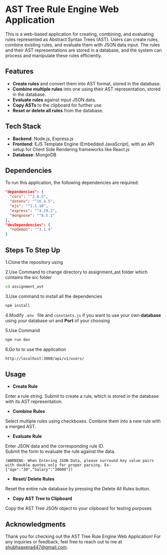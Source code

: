 # AST Tree Rule Engine Web Application

This is a web-based application for creating, combining, and evaluating rules represented as Abstract Syntax Trees (AST). Users can create rules, combine existing rules, and evaluate them with JSON data input. The rules and their AST representations are stored in a database, and the system can process and manipulate these rules efficiently.

## Features
- **Create rules** and convert them into AST format, stored in the database.
- **Combine multiple rules** into one using their AST representation, stored in the database.
- **Evaluate rules** against input JSON data.
- **Copy ASTs** to the clipboard for further use.
- **Reset or delete all rules** from the database.

## Tech Stack
- **Backend**: Node.js, Express.js
- **Frontend**: EJS Template Engine (Embedded JavaScript), with an API setup for Client Side Rendering frameworks like React.js
- **Database**: MongoDB

## Dependencies
To run this application, the following dependencies are required:
```json
"dependencies": {
  "cors": "^2.8.5",
  "dotenv": "^16.4.5",
  "ejs": "^3.1.10",
  "express": "^4.19.2",
  "mongoose": "^8.5.1"
},
"devDependencies": {
  "nodemon": "^3.1.4"
}
```

## Steps To Step Up

1.Clone the repository using

2.Use Command to change directory to assignment_ast folder which contains the src folder
```sh
cd assignment_ast
```

3.Use command to install all the dependencies
```sh 
npm install
```

4.Modify ```.env ``` file and ```constants.js``` if you want to use your own **database** using your database uri and **Port** of your choosing

5.Use Command
```sh 
npm run dev
```

6.Go to to use the application
```sh 
http://localhost:3000/api/v1/users/
```

## Usage

- **Create Rule**

Enter a rule string.
Submit to create a rule, which is stored in the database with its AST representation.

- **Combine Rules**

Select multiple rules using checkboxes.
Combine them into a new rule with a merged AST.

- **Evaluate Rule**

Enter JSON data and the corresponding rule ID.  
Submit the form to evaluate the rule against the data.  

```(WARNING- When Entering JSON Data, please surround key value pairs with double quotes only for proper parsing. Ex- {"age":"30","Salary":"30000"})```

- **Reset/ Delete Rules**

Reset the entire rule database by pressing the Delete All Rules button.

- **Copy AST Tree to Clipboard**

Copy the AST Tree JSON object to your clipboard for testing purposes

## Acknowledgments
Thank you for checking out the AST Tree Rule Engine Web Application! For any inquiries or feedback, feel free to reach out to me at [shubhsaxena447@gmail.com](mailto:shubhsaxena447@gmail.com).
